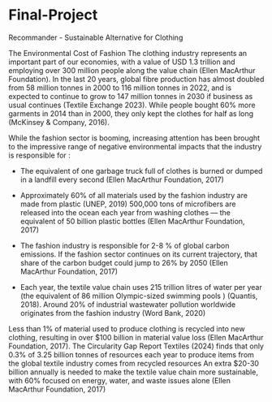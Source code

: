 # Final-Project
Recommander - Sustainable Alternative for Clothing 

The Environmental Cost of Fashion
The clothing industry represents an important part of our economies, with a value of  USD 1.3 trillion and employing over 300 million people along the value chain (Ellen MacArthur Foundation). In the last 20 years, global fibre production has almost doubled from 58 million tonnes in 2000 to 116 million tonnes in 2022, and is expected to continue to grow to 147 million tonnes in 2030 if business as usual continues (Textile Exchange 2023). While people bought 60% more garments in 2014 than in 2000, they only kept the clothes for half as long (McKinsey & Company, 2016).

While the fashion sector is booming, increasing attention has been brought to the impressive range of negative environmental impacts that the industry is responsible for : 

- The equivalent of one garbage truck full of clothes is burned or dumped in a landfill every second (Ellen MacArthur Foundation, 2017)

- Approximately 60% of all materials used by the fashion industry are made from plastic (UNEP, 2019) 500,000 tons of microfibers are released into the ocean each year from washing clothes — the equivalent of 50 billion plastic bottles (Ellen MacArthur Foundation, 2017)
 
- The fashion industry is responsible for 2-8 % of global carbon emissions. If the fashion sector continues on its current trajectory, that share of the carbon budget could jump to 26% by 2050 (Ellen MacArthur Foundation, 2017)
  
- Each year, the textile value chain uses 215 trillion litres of water per year (the equivalent of 86 million Olympic-sized swimming pools ) (Quantis, 2018). Around 20% of industrial wastewater pollution worldwide originates from the fashion industry (Word Bank, 2020)

  
Less than 1% of material used to produce clothing is recycled into new clothing, resulting in over $100 billion in material value loss (Ellen MacArthur Foundation, 2017). The Circularity Gap Report Textiles (2024) finds that  only 0.3% of 3.25 billion tonnes of resources each year to produce items from the global textile industry comes from recycled resources
An extra $20-30 billion annually is needed to make the textile value chain more sustainable, with 60% focused on energy, water, and waste issues alone (Ellen MacArthur Foundation, 2017)

